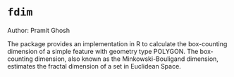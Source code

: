 # `fdim`

Author: Pramit Ghosh

The package provides an implementation in R to calculate the box-counting dimension of a simple feature with geometry type POLYGON. The box-counting dimension, also known as the Minkowski-Bouligand dimension, estimates the fractal dimension of a set in Euclidean Space.

